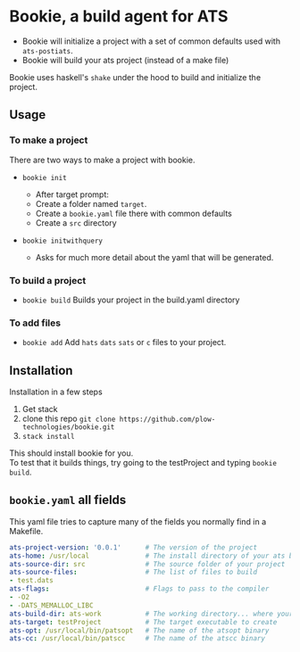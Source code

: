 # Bookie, a build agent for ATS

* Bookie will initialize a project with a set of common defaults used with `ats-postiats`. 
* Bookie will build your ats project (instead of a make file)

Bookie uses haskell's `shake` under the hood to build and initialize the project.



## Usage

### To make a project

There are two ways to make a project with bookie.  
* `bookie init`
  * After target prompt:
  * Create a folder named `target`.
  * Create a `bookie.yaml` file there with common defaults
  * Create a `src` directory

* `bookie initwithquery`
  * Asks for much more detail about the yaml that will be generated.


### To build a project  

* `bookie build` Builds your project in the build.yaml directory


### To add files

* `bookie add` Add `hats` `dats` `sats` or `c` files to your project.


## Installation

Installation in a few steps

1. Get stack
2. clone this repo `git clone https://github.com/plow-technologies/bookie.git`
3. `stack install` 


This should install bookie for you.  
To test that it builds things, try going to the testProject and typing `bookie build`.

## `bookie.yaml` all fields
This yaml file tries to capture many of the fields you normally find in a Makefile.

``` yaml
ats-project-version: '0.0.1'      # The version of the project
ats-home: /usr/local              # The install directory of your ats build
ats-source-dir: src               # The source folder of your project
ats-source-files:                 # The list of files to build
- test.dats                     
ats-flags:                        # Flags to pass to the compiler
- -O2
- -DATS_MEMALLOC_LIBC
ats-build-dir: ats-work           # The working directory... where your files end up
ats-target: testProject           # The target executable to create
ats-opt: /usr/local/bin/patsopt   # The name of the atsopt binary
ats-cc: /usr/local/bin/patscc     # The name of the atscc binary
```
